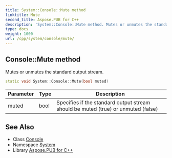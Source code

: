 ```yaml
---
title: System::Console::Mute method
linktitle: Mute
second_title: Aspose.PUB for C++
description: 'System::Console::Mute method. Mutes or unmutes the standard output stream in C++.'
type: docs
weight: 1000
url: /cpp/system/console/mute/
---
```

## Console::Mute method


Mutes or unmutes the standard output stream.

```cpp
static void System::Console::Mute(bool muted)
```


| Parameter | Type | Description |
| --- | --- | --- |
| muted | bool | Specifies if the standard output stream should be muted (true) or unmuted (false) |

## See Also

* Class [Console](../)
* Namespace [System](../../)
* Library [Aspose.PUB for C++](../../../)
